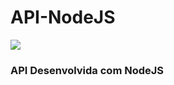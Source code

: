 ﻿# API-NodeJS
<a href="" target="_blank"><img src="https://img.shields.io/badge/status-em%20desenvolvimento-yellow"></a>
### API Desenvolvida com NodeJS
